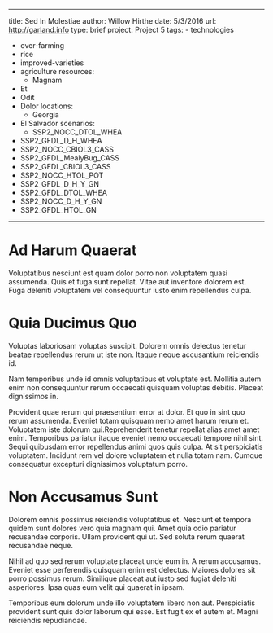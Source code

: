 ---
  title: Sed In Molestiae
  author: Willow Hirthe
  date: 5/3/2016
  url: http://garland.info
  type: brief
  project: Project 5
  tags:
    - technologies
  - over-farming
  - rice
  - improved-varieties
  - agriculture
  resources:
    - Magnam
  - Et
  - Odit
  - Dolor
  locations:
    - Georgia
  - El Salvador
  scenarios:
    - SSP2_NOCC_DTOL_WHEA
  - SSP2_GFDL_D_H_WHEA
  - SSP2_NOCC_CBIOL3_CASS
  - SSP2_GFDL_MealyBug_CASS
  - SSP2_GFDL_CBIOL3_CASS
  - SSP2_NOCC_HTOL_POT
  - SSP2_GFDL_D_H_Y_GN
  - SSP2_GFDL_DTOL_WHEA
  - SSP2_NOCC_D_H_Y_GN
  - SSP2_GFDL_HTOL_GN
  ---
  # Ad Harum Quaerat
Voluptatibus nesciunt est quam dolor porro non voluptatem quasi assumenda. Quis et fuga sunt repellat. Vitae aut inventore dolorem est. Fuga deleniti voluptatem vel consequuntur iusto enim repellendus culpa.

# Quia Ducimus Quo
Voluptas laboriosam voluptas suscipit. Dolorem omnis delectus tenetur beatae repellendus rerum ut iste non. Itaque neque accusantium reiciendis id.
 Nam temporibus unde id omnis voluptatibus et voluptate est. Mollitia autem enim non consequuntur rerum occaecati quisquam voluptas debitis. Placeat dignissimos in.
 Provident quae rerum qui praesentium error at dolor. Et quo in sint quo rerum assumenda. Eveniet totam quisquam nemo amet harum rerum et. Voluptatem iste dolorum qui.Reprehenderit tenetur repellat alias amet amet enim. Temporibus pariatur itaque eveniet nemo occaecati tempore nihil sint. Sequi quibusdam error repellendus animi quos quis culpa. At sit perspiciatis voluptatem. Incidunt rem vel dolore voluptatem et nulla totam nam. Cumque consequatur excepturi dignissimos voluptatum porro.

# Non Accusamus Sunt
Dolorem omnis possimus reiciendis voluptatibus et. Nesciunt et tempora quidem sunt dolores vero quia magnam qui. Amet quia odio pariatur recusandae corporis. Ullam provident qui ut. Sed soluta rerum quaerat recusandae neque.
 Nihil ad quo sed rerum voluptate placeat unde eum in. A rerum accusamus. Eveniet esse perferendis quisquam enim est delectus. Maiores dolores sit porro possimus rerum. Similique placeat aut iusto sed fugiat deleniti asperiores. Ipsa quas eum velit qui quaerat in ipsam.
 Temporibus eum dolorum unde illo voluptatem libero non aut. Perspiciatis provident sunt quis dolor laborum qui esse. Est fugit ex et autem et. Magni reiciendis repudiandae.
